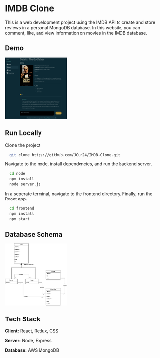 
# IMDB Clone

This is a web development project using the IMDB API to create and store reviews in a personal MongoDB database. In this website, you can comment, like, and view information on movies in the IMDB database.

## Demo


<img src="public/demo.png" width="200" height="200"/>

## Run Locally

Clone the project

```bash
  git clone https://github.com/JCur24/IMDB-Clone.git
```

Navigate to the node, install dependencies, and run the backend server.

```bash
  cd node
  npm install
  node server.js
```

In a seperate terminal, navigate to the frontend directory. 
Finally, run the React app.

```bash
  cd frontend
  npm install
  npm start
```



## Database Schema

<img src="public/UML_Diagram.jpg" width="200" height="200"/>

## Tech Stack

**Client:** React, Redux, CSS

**Server:** Node, Express

**Database:**  AWS MongoDB





